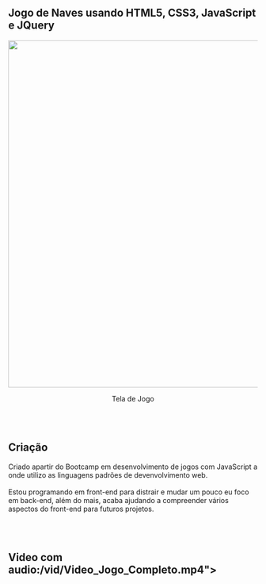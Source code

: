 <h2>Jogo de Naves usando HTML5, CSS3, JavaScript e JQuery</h2>

<div align="center">
    <img src="vid/Captura_Jogo.gif" width="800" height="700">
    <p>Tela de Jogo</p>
</div>
<br></br>

<h2>Criação</h2>
<p>
Criado apartir do Bootcamp em desenvolvimento de jogos com JavaScript a onde utilizo as linguagens padrões de devenvolvimento web.
<br></br>
Estou programando em front-end para distrair e mudar um pouco eu foco em back-end, além do mais, acaba ajudando a compreender vários aspectos do front-end para futuros projetos.
</p>
<br></br>
<div>
<h2>Video com audio:/vid/Video_Jogo_Completo.mp4"></h2>
</div>
